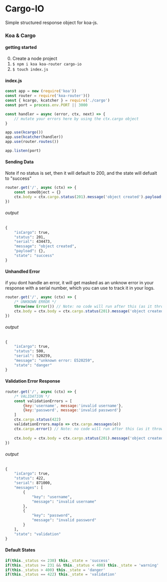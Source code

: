 # Cargo-IO
Simple structured response object for koa-js.

### Koa & Cargo
#### getting started
0. Create a node project
1. <code>$ npm i koa koa-router cargo-io</code>
2. <code>$ touch index.js</code>

#### index.js
```js
const app = new (require('koa'))
const router = require('koa-router')()
const { kcargo, kcatcher } = require('./cargo')
const port = process.env.PORT || 3000

const handler = async (error, ctx, next) => {
    // mutate your errors here by using the ctx.cargo object
}

app.use(kcargo())
app.use(kcatcher(handler))
app.use(router.routes())

app.listen(port)
```

#### Sending Data
Note if no status is set, then it will default to 200, and the state will defualt to "success"
```js
router.get('/', async (ctx) => {
    const someObject = {}
    ctx.body = ctx.cargo.status(201).message('object created').payload(someObject)
})
```

###### output
```cmd
{
    "isCargo": true,
    "status": 201,
    "serial": 434473,
    "message": "object created",
    "payload": {},
    "state": "success"
}
```

#### Unhandled Error
if you dont handle an error, it will get masked as an unknow error in your response with a serial number, which you can use to track it in your logs.
```js
router.get('/', async (ctx) => {
    /* UNKNOWN ERROR */
    throw(new Error()) // Note: no code will run after this (as it throws an error wich invokes the kcatcher middleware.)
    ctx.body = ctx.body = ctx.cargo.status(201).message('object created').payload({})
})
```
###### output
```cmd
{
    "isCargo": true,
    "status": 500,
    "serial": 520259,
    "message": "unknown error: E520259",
    "state": "danger"
}
```

#### Validation Error Response

```js
router.get('/', async (ctx) => {
    /* VALIDATION */
    const validationErrors = [
        {key:'username', message:'invalid username'},
        {key:'password', message:'invalid password'}
    ]
    ctx.cargo.status(422)
    validationErrors.map(o => ctx.cargo.messages(o))
    ctx.cargo.error() // Note: no code will run after this (as it throws an error wich invokes the kcatcher middleware.)
    
    ctx.body = ctx.body = ctx.cargo.status(201).message('object created').payload({})
})
```
###### output
```cmd
{
    "isCargo": true,
    "status": 422,
    "serial": 871000,
    "messages": [
        {
            "key": "username",
            "message": "invalid username"
        },
        {
            "key": "password",
            "message": "invalid password"
        }
    ],
    "state": "validation"
}
```

#### Default States
```js
if(this._status <= 230) this._state = 'success'
if(this._status >= 231 && this._status < 400) this._state = 'warning'
if(this._status > 400) this._state = 'danger'
if(this._status == 422) this._state = 'validation'
```
